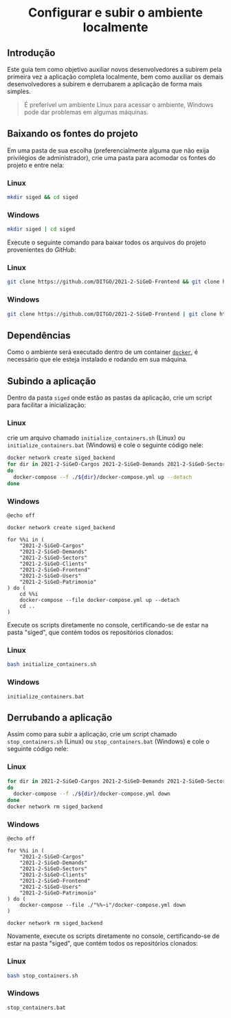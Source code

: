 <h1 style='text-align: center;'>Configurar e subir o ambiente localmente</h1>

## Introdução

Este guia tem como objetivo auxiliar novos desenvolvedores a subirem pela primeira vez a aplicação completa localmente, bem como auxiliar os demais desenvolvedores a subirem e derrubarem a aplicação de forma mais simples.

> É preferível um ambiente Linux para acessar o ambiente, Windows pode dar problemas em algumas máquinas.

## Baixando os fontes do projeto

Em uma pasta de sua escolha (preferencialmente alguma que não exija privilégios de administrador), crie uma pasta para acomodar os fontes do projeto e entre nela:

### Linux

```bash
mkdir siged && cd siged
```

### Windows

```bash
mkdir siged | cd siged
```

Execute o seguinte comando para baixar todos os arquivos do projeto provenientes do _GitHub_:

### Linux

```bash
git clone https://github.com/DITGO/2021-2-SiGeD-Frontend && git clone https://github.com/DITGO/2021-2-SiGeD-Clients && git clone https://github.com/DITGO/2021-2-SiGeD-Users && git clone https://github.com/DITGO/2021-2-SiGeD-Demands && git clone https://github.com/DITGO/2021-2-SiGeD-Sectors && git clone https://github.com/DITGO/2021-2-SiGeD-Cargos && git clone https://github.com/DITGO/2021-2-SiGeD-Patrimonio
```

### Windows

```bash
git clone https://github.com/DITGO/2021-2-SiGeD-Frontend | git clone https://github.com/DITGO/2021-2-SiGeD-Clients | git clone https://github.com/DITGO/2021-2-SiGeD-Users | git clone https://github.com/DITGO/2021-2-SiGeD-Demands | git clone https://github.com/DITGO/2021-2-SiGeD-Sectors | git clone https://github.com/DITGO/2021-2-SiGeD-Cargos | git clone https://github.com/DITGO/2021-2-SiGeD-Patrimonio
```

## Dependências

Como o ambiente será executado dentro de um container [`docker`](https://www.docker.com/), é necessário que ele esteja instalado e rodando em sua máquina.

## Subindo a aplicação

Dentro da pasta `siged` onde estão as pastas da aplicação, crie um script para facilitar a inicialização:

### Linux

crie um arquivo chamado `initialize_containers.sh` (Linux) ou `initialize_containers.bat` (Windows) e cole o seguinte código nele:

```sh
docker network create siged_backend
for dir in 2021-2-SiGeD-Cargos 2021-2-SiGeD-Demands 2021-2-SiGeD-Sectors 2021-2-SiGeD-Clients 2021-2-SiGeD-Frontend 2021-2-SiGeD-Users 2021-2-SiGeD-Patrimonio
do
  docker-compose --f ./${dir}/docker-compose.yml up --detach
done
```

### Windows

```batch
@echo off

docker network create siged_backend

for %%i in (
    "2021-2-SiGeD-Cargos"
    "2021-2-SiGeD-Demands"
    "2021-2-SiGeD-Sectors"
    "2021-2-SiGeD-Clients"
    "2021-2-SiGeD-Frontend"
    "2021-2-SiGeD-Users"
    "2021-2-SiGeD-Patrimonio"
) do (
    cd %%i
    docker-compose --file docker-compose.yml up --detach
    cd ..
)
```


Execute os scripts diretamente no console, certificando-se de estar na pasta "siged", que contém todos os repositórios clonados:

### Linux

```bash
bash initialize_containers.sh
```

### Windows

```batch
initialize_containers.bat
```

## Derrubando a aplicação

Assim como para subir a aplicação, crie um script chamado `stop_containers.sh` (Linux) ou `stop_containers.bat` (Windows) e cole o seguinte código nele:

### Linux

```sh
for dir in 2021-2-SiGeD-Cargos 2021-2-SiGeD-Demands 2021-2-SiGeD-Sectors 2021-2-SiGeD-Clients 2021-2-SiGeD-Frontend 2021-2-SiGeD-Users 2021-2-SiGeD-Patrimonio
do
  docker-compose --f ./${dir}/docker-compose.yml down
done
docker network rm siged_backend
```

### Windows

```batch
@echo off

for %%i in (
    "2021-2-SiGeD-Cargos"
    "2021-2-SiGeD-Demands"
    "2021-2-SiGeD-Sectors"
    "2021-2-SiGeD-Clients"
    "2021-2-SiGeD-Frontend"
    "2021-2-SiGeD-Users"
    "2021-2-SiGeD-Patrimonio"
) do (
    docker-compose --file ./"%%~i"/docker-compose.yml down
)

docker network rm siged_backend

```

Novamente, execute os scripts diretamente no console, certificando-se de estar na pasta "siged", que contém todos os repositórios clonados:

### Linux

```bash
bash stop_containers.sh
```

### Windows

```batch
stop_containers.bat
```
